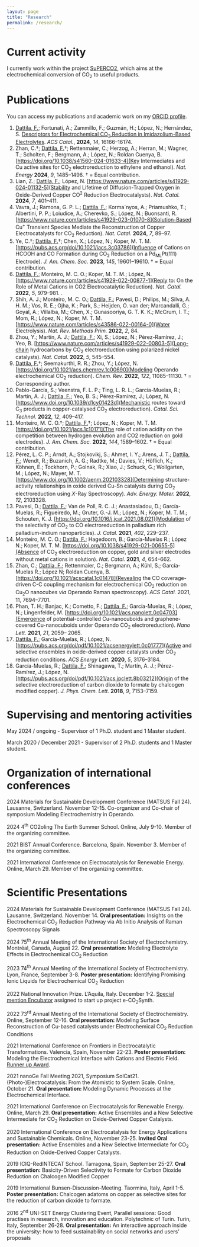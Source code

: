 ```yaml
---
layout: page
title: "Research"
permalink: /research/
---
```


# Current activity
I currently work within the project [SuPERCO2](https://cordis.europa.eu/project/id/101104004), which aims at the electrochemical conversion of CO<sub>2</sub> to useful products. 

# Publications
You can access my publications and academic work on my [ORCID profile](https://orcid.org/0000-0001-8195-3951).

1.	<ins>Dattila, F.</ins>; Fortunati, A.; Zammillo, F.; Guzmán, H.; López, N.; Hernández, S. [Descriptors for Electrochemical CO<sub>2</sub> Reduction in Imidazolium-Based Electrolytes](https://doi.org/10.1021/acscatal.4c05012). _ACS Catal._, __2024__, _14_, 16166–16174.
2.	Zhan, C.†; <ins>Dattila, F.</ins>†; Rettenmaier, C.; Herzog, A.; Herran, M.; Wagner, T.; Scholten, F.; Bergmann, A.; López, N.; Roldan Cuenya, B. [https://doi.org/10.1038/s41560-024-01633-4](Key Intermediates and Cu active sites for CO<sub>2</sub> electroreduction to ethylene and ethanol). _Nat. Energy_ __2024__, _9_, 1485–1496. † = Equal contribution.
3.	Lian, Z.; <ins>Dattila, F.</ins>; López, N. [https://www.nature.com/articles/s41929-024-01132-5](Stability and Lifetime of Diffusion-Trapped Oxygen in Oxide-Derived Copper CO<sup>2</sup> Reduction Electrocatalysts). _Nat. Catal._ __2024__, _7_, 401–411.
4.	Vavra, J.; Ramona, G. P. L.; <ins>Dattila, F.</ins>; Korma´nyos, A.; Priamushko, T.; Albertini, P. P.; Loiudice, A.; Cherevko, S.; López, N.; Buonsanti, R. [https://www.nature.com/articles/s41929-023-01070-8](Solution-Based Cu<sup>+</sup> Transient Species Mediate the Reconstruction of Copper Electrocatalysts for CO<sub>2</sub> Reduction). _Nat. Catal._ __2024__, _7_, 89–97.
5.	Ye, C.†; <ins>Dattila, F.</ins>†; Chen, X.; López, N.; Koper, M. T. M. [https://pubs.acs.org/doi/10.1021/jacs.3c03786](Influence of Cations on HCOOH and CO Formation during CO<sub>2</sub> Reduction on a Pd<sub>ML</sub>Pt(111) Electrode). _J. Am. Chem. Soc._ __2023__, _145_, 19601–19610. † = Equal contribution.
6.	<ins>Dattila, F.</ins>; Monteiro, M. C. O.; Koper, M. T. M.; López, N. [https://www.nature.com/articles/s41929-022-00877-1](Reply to: On the Role of Metal Cations in CO2 Electrocatalytic Reduction). _Nat. Catal._ __2022__, _5_, 979–981. .
7.	Shih, A. J.; Monteiro, M. C. O.; <ins>Dattila, F.</ins>; Pavesi, D.; Philips, M.; Silva, A. H. M.; Vos, R. E.; Ojha, K.; Park, S.; Heijden, O. van der; Marcandalli, G.; Goyal, A.; Villalba, M.; Chen, X.; Gunasooriya, G. T. K. K.; McCrum, I. T.; Mom, R.; López, N.; Koper, M. T. M. [https://www.nature.com/articles/s43586-022-00164-0](Water Electrolysis). _Nat. Rev. Methods Prim._ __2022__, _2_, 84.
8.	Zhou, Y.; Martín, A. J.; <ins>Dattila, F.</ins>; Xi, S.; López, N.; Pérez-Ramírez, J.; Yeo, B. [https://www.nature.com/articles/s41929-022-00803-5](Long-chain hydrocarbons by CO<sub>2</sub> electroreduction using polarized nickel catalysts). _Nat. Catal._ __2022__, _5_, 545–554.
9.	<ins>Dattila, F.</ins>†; Seemakurthi, R. R.; Zhou, Y.; López, N. [https://doi.org/10.1021/acs.chemrev.1c00690](Modeling Operando electrochemical CO<sub>2</sub> reduction). _Chem. Rev._ __2022__, _122_, 11085–11130. † = Corresponding author.
10.	Pablo-García, S.; Veenstra, F. L. P.; Ting, L. R. L.; García-Muelas, R.; Martín, A. J.; <ins>Dattila, F.</ins>; Yeo, B. S.; Pérez-Ramírez, J.; López, N. [https://www.doi.org/10.1039/d1cy01423d](Mechanistic routes toward C<sub>3</sub> products in copper-catalysed CO<sub>2</sub> electroreduction). _Catal. Sci. Technol._ __2022__, _12_, 409–417.
11.	Monteiro, M. C. O.†; <ins>Dattila, F.</ins>†; López, N.; Koper, M. T. M. [https://doi.org/10.1021/jacs.1c10171](The role of cation acidity on the competition between hydrogen evolution and CO2 reduction on gold electrodes). _J. Am. Chem. Soc._ __2022__, _144_, 1589–1602. † = Equal contribution.
12.	Pérez, L. C. P.; Arndt, A.; Stojkovikj, S.; Ahmet, I. Y.; Arens, J. T.; <ins>Dattila, F.</ins>; Wendt, R.; Buzanich, A. G.; Radtke, M.; Davies, V.; Höflich, K.; Köhnen, E.; Tockhorn, P.; Golnak, R.; Xiao, J.; Schuck, G.; Wollgarten, M.; López, N.; Mayer, M. T. [https://www.doi.org/10.1002/aenm.202103328](Determining structure-activity relationships in oxide derived Cu-Sn catalysts during CO<sub>2</sub> electroreduction using _X_-Ray Spectroscopy). _Adv. Energy. Mater._ __2022__, _12_, 2103328.
13.	Pavesi, D.; <ins>Dattila, F.</ins>; Van de Poll, R. C. J.; Anastasiadou, D.; García-Muelas, R.; Figueiredo, M.; Gruter, G.-J. M.; López, N.; Koper, M. T. M.; Schouten, K. J. [https://doi.org/10.1016/j.jcat.2021.08.021](Modulation of the selectivity of CO<sub>2</sub> to CO electroreduction in palladium rich palladium-indium nanoparticles). _J. Catal._ __2021__, _402_, 229–237.
14.	Monteiro, M. C. O.; <ins>Dattila, F.</ins>; Hagedoorn, B.; García-Muelas R.; López N.; Koper, M. T. M. [https://doi.org/10.1038/s41929-021-00655-5](Absence of CO<sub>2</sub> electroreduction on copper, gold and silver electrodes without metal cations in solution). _Nat. Catal._ __2021__, _4_, 654–662.
15.	Zhan, C.; <ins>Dattila, F.</ins>; Rettenmaier, C.; Bergmann, A.; Kühl, S.; García-Muelas R.; López N; Roldan Cuenya, B. [https://doi.org/10.1021/acscatal.1c01478](Revealing the CO coverage-driven C-C coupling mechanism for electrochemical CO<sub>2</sub> reduction on Cu<sub>2</sub>O nanocubes _via_ Operando Raman spectroscopy). _ACS Catal._ 2021, 11, 7694–7701.
16.	Phan, T. H.; Banjac, K.; Cometto, F.; <ins>Dattila, F.</ins>; García-Muelas, R.; López, N.; Lingenfelder, M. [https://doi.org/10.1021/acs.nanolett.0c04703](Emergence of potential-controlled Cu-nanocuboids and graphene-covered Cu-nanocuboids under Operando CO<sub>2</sub> electroreduction). _Nano Lett._ __2021__, _21_, 2059– 2065.
17.	<ins>Dattila, F.</ins>; García-Muelas, R.; López, N. [https://pubs.acs.org/doi/pdf/10.1021/acsenergylett.0c01777](Active and selective ensembles in oxide-derived copper catalysts under CO<sub>2</sub> reduction conditions. _ACS Energy Lett._ __2020__, _5_, 3176–3184.
18.	García-Muelas, R.; <ins>Dattila, F.</ins>; Shinagawa, T.; Martín, A. J.; Pérez-Ramírez, J.; López, N. [https://pubs.acs.org/doi/pdf/10.1021/acs.jpclett.8b03212](Origin of the selective electroreduction of carbon dioxide to formate by chalcogen modified copper). _J. Phys. Chem. Lett._ __2018__, _9_, 7153–7159.

#	Supervising and mentoring activities
May 2024 / ongoing - Supervisor of 1 Ph.D. student and 1 Master student.

March 2020 / December 2021 - Supervisor of 2 Ph.D. students and 1 Master student.
 
#	Organization of international conferences
2024 Materials for Sustainable Development Conference (MATSUS Fall 24).
Lausanne, Switzerland. November 12-15.
Co-organizer and Co-chair of symposium Modeling Electrochemistry in Operando.

2024 4<sup>th</sup> CO2oling The Earth Summer School. Online, July 9-10.
Member of the organizing committee.

2021	BIST Annual Conference. Barcelona, Spain. November 3.
Member of the organizing committee.

2021	International Conference on Electrocatalysis for Renewable Energy.
Online, March 29. Member of the organizing committee.
 
# Scientific Presentations
2024	Materials for Sustainable Development Conference (MATSUS Fall 24). Lausanne, Switzerland. November 14.
__Oral presentation:__ Insights on the Electrochemical CO<sub>2</sub> Reduction Pathway via Ab Initio Analysis of Raman Spectroscopy Signals

2024	75<sup>th</sup> Annual Meeting of the International Society of Electrochemistry. Montréal, Canada, August 22.
__Oral presentation:__ Modeling Electrolyte Effects in Electrochemical CO<sub>2</sub> Reduction

2023	74<sup>th</sup> Annual Meeting of the International Society of Electrochemistry. Lyon, France, September 3-8.
__Poster presentation:__ Identifying Promising Ionic Liquids for Electrochemical CO<sub>2</sub> Reduction

2022	National Innovation Prize. L’Aquila, Italy. December 1-2.
<ins>Special mention Encubator</ins> assigned to start up project e-CO<sub>2</sub>Synth.

2022	73<sup>rd</sup> Annual Meeting of the International Society of Electrochemistry. Online, September 12-16.
__Oral presentation:__ Modeling Surface Reconstruction of Cu-based catalysts under Electrochemical CO<sub>2</sub> Reduction Conditions

2021	International Conference on Frontiers in Electrocatalytic Transformations. Valencia, Spain, November 22-23.
__Poster presentation:__ Modeling the Electrochemical Interface with Cations and Electric Field. <ins>Runner up Award</ins>.

2021	nanoGe Fall Meeting 2021, Symposium SolCat21. (Photo-)Electrocatalysis: From the Atomistic to System Scale. Online, October 21.
__Oral presentation:__ Modeling Dynamic Processes at the Electrochemical Interface.

2021	International Conference on Electrocatalysis for Renewable Energy. Online, March 29.
__Oral presentation:__ Active Ensembles and a New Selective Intermediate for CO<sub>2</sub> Reduction on Oxide-Derived Copper Catalysts.

2020	International Conference on Electrocatalysis for Energy Applications and Sustainable Chemicals. Online, November 23-25.
__Invited Oral presentation:__ Active Ensembles and a New Selective Intermediate for CO<sub>2</sub> Reduction on Oxide-Derived Copper Catalysts.

2019	ICIQ-RedINTECAT School. Tarragona, Spain, September 25-27.
__Oral presentation:__ Basicity-Driven Selectivity to Formate for Carbon Dioxide Reduction on Chalcogen Modified Copper

2019	International Bunsen-Discussion-Meeting. Taormina, Italy, April 1-5.
__Poster presentation:__ Chalcogen adatoms on copper as selective sites for the reduction of carbon dioxide to formate.

2016	2<sup>nd</sup> UNI-SET Energy Clustering Event, Parallel sessions: Good practises in research, innovation and education. Polytechnic of Turin. Turin, Italy, September 26-28.
__Oral presentation:__ An interactive approach inside the university: how to feed sustainability on social networks and users’ proposals

